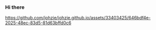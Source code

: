 ### Hi there

https://github.com/johzie/johzie.github.io/assets/33403425/646bdf4e-2025-48ec-83d5-81d63bffd0c6
